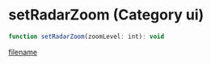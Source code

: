 # setRadarZoom (Category ui)

```js
function setRadarZoom(zoomLevel: int): void
```

[filename](setRadarZoom_m.md ':include')